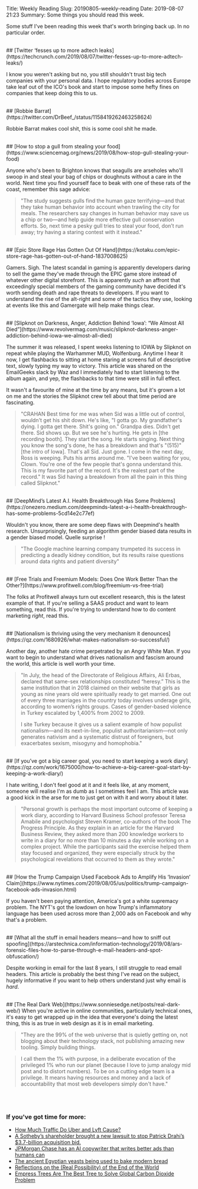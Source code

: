 Title: Weekly Reading
Slug: 20190805-weekly-reading
Date: 2019-08-07 21:23
Summary: Some things you should read this week.

Some stuff I've been reading this week that's worth bringing back up. In no particular order.

<br />
## [Twitter ‘fesses up to more adtech leaks](https://techcrunch.com/2019/08/07/twitter-fesses-up-to-more-adtech-leaks/)

I know you weren't asking but no, you still shouldn't trust big tech companies with your personal data. I hope regulatory bodies across Europe take leaf out of the ICO's book and start to impose some hefty fines on companies that keep doing this to us.

<br />
## [Robbie Barrat](https://twitter.com/DrBeef_/status/1158419262463258624)

Robbie Barrat makes cool shit, this is some cool shit he made.

<br />
## [How to stop a gull from stealing your food](https://www.sciencemag.org/news/2019/08/how-stop-gull-stealing-your-food)

Anyone who's been to Brighton knows that seagulls are arseholes who'll swoop in and steal your bag of chips or doughnuts without a care in the world. Next time you find yourself face to beak with one of these rats of the coast, remember this sage advice:

>"The study suggests gulls find the human gaze terrifying—and that they take human behavior into account when trawling the city for meals. The researchers say changes in human behavior may save us a chip or two—and help guide more effective gull conservation efforts. So, next time a pesky gull tries to steal your food, don’t run away; try having a staring contest with it instead."

<br />
## [Epic Store Rage Has Gotten Out Of Hand](https://kotaku.com/epic-store-rage-has-gotten-out-of-hand-1837008625)

Gamers. Sigh. The latest scandal in gaming is apparently developers daring to sell the game they've made through the EPIC game store instead of whatever other digital storefront. This is apparently *such* an affront that exceedingly special members of the gaming community have decided it's worth sending death and rape threats to developers. If you want to understand the rise of the alt-right and some of the tactics they use, looking at events like this and Gamergate will help make things clear.

<br />
## [Slipknot on Darkness, Anger, Addiction Behind ‘Iowa’: “We Almost All Died”](https://www.revolvermag.com/music/slipknot-darkness-anger-addiction-behind-iowa-we-almost-all-died)

The summer it was released, I spent weeks listening to IOWA by Slipknot on repeat while playing the Warhammer MUD, Wolfenburg. Anytime I hear it now, I get flashbacks to sitting at home staring at screens full of descriptive text, slowly typing my way to victory. This article was shared on the EmailGeeks slack by Waz and I immediately had to start listening to the album again, and yep, the flashbacks to that time were still in full effect. 

It wasn't a favourite of mine at the time by any means, but it's grown a lot on me and the stories the Slipknot crew tell about that time period are fascinating. 

>"CRAHAN Best time for me was when Sid was a little out of control, wouldn't get his shit down. He's like, "I gotta go. My grandfather's dying. I gotta get there. Shit's going on." Grandpa dies. Didn't get there. Sid shows up. But we see he's hurting. He gets in [the recording booth]. They start the song. He starts singing. Next thing you know the song's done, he has a breakdown and that's "(515)" [the intro of Iowa]. That's all Sid. Just gone. I come in the next day, Ross is weeping. Puts his arms around me. "I've been waiting for you, Clown. You're one of the few people that's gonna understand this. This is my favorite part of the record. It's the realest part of the record." It was Sid having a breakdown from all the pain in this thing called Slipknot."

<br />
## [DeepMind’s Latest A.I. Health Breakthrough Has Some Problems](https://onezero.medium.com/deepminds-latest-a-i-health-breakthrough-has-some-problems-5cd14e2c77ef)

Wouldn't you know, there are some deep flaws with Deepmind's health research. Unsurprisingly, feeding an algorithm gender biased data results in a gender biased model. Quelle surprise ! 

>"The Google machine learning company trumpeted its success in predicting a deadly kidney condition, but its results raise questions around data rights and patient diversity"

<br />
## [Free Trials and Freemium Models: Does One Work Better Than the Other?](https://www.profitwell.com/blog/freemium-vs-free-trial)

The folks at Profitwell always turn out excellent research, this is the latest example of that. If you're selling a SAAS product and want to learn something, read this. If you're trying to understand how to do content marketing *right*, read this.

<br />
## [Nationalism is thriving using the very mechanism it denounces](https://qz.com/1680926/what-makes-nationalism-so-successful/)

Another day, another hate crime perpetrated by an Angry White Man.  If you want to begin to understand what drives nationalism and fascism around the world, this article is well worth your time.

>"In July, the head of the Directorate of Religious Affairs, Ali Erbas, declared that same-sex relationships constituted “heresy.” This is the same institution that in 2018 claimed on their website that girls as young as nine years old were spiritually ready to get married. One out of every three marriages in the country today involves underage girls, according to women’s rights groups. Cases of gender-based violence in Turkey escalated by 1,400% from 2002 to 2009.
>
>I site Turkey because it gives us a salient example of how populist nationalism—and its next-in-line, populist authoritarianism—not only generates nativism and a systematic distrust of foreigners, but exacerbates sexism, misogyny and homophobia."

<br />
## [If you’ve got a big career goal, you need to start keeping a work diary](https://qz.com/work/1675000/how-to-achieve-a-big-career-goal-start-by-keeping-a-work-diary/)

I hate writing, I don't feel good at it and it feels like, at any moment, someone will realise I'm as dumb as I sometimes feel I am. This article was a good kick in the arse for me to just get on with it and worry about it later. 

>"Personal growth is perhaps the most important outcome of keeping a work diary, according to Harvard Business School professor Teresa Amabile and psychologist Steven Kramer, co-authors of the book The Progress Principle. As they explain in an article for the Harvard Business Review, they asked more than 200 knowledge workers to write in a diary for no more than 10 minutes a day while working on a complex project. While the participants said the exercise helped them stay focused and organized, they were especially struck by the psychological revelations that occurred to them as they wrote."

<br />
## [How the Trump Campaign Used Facebook Ads to Amplify His ‘Invasion’ Claim](https://www.nytimes.com/2019/08/05/us/politics/trump-campaign-facebook-ads-invasion.html)

If you haven't been paying attention, America's got a white supremacy problem. The NYT's got the lowdown on how Trump's inflammatory language has been used across more than 2,000 ads on Facebook and why that's a problem.

<br />
## [What all the stuff in email headers means—and how to sniff out spoofing](https://arstechnica.com/information-technology/2019/08/ars-forensic-files-how-to-parse-through-e-mail-headers-and-spot-obfuscation/)

Despite working in email for the last 8 years, I still struggle to read email headers. This article is probably the best thing I've read on the subject, hugely informative if you want to help others understand just why email is *hard*.

<br />
## [The Real Dark Web](https://www.sonniesedge.net/posts/real-dark-web/)
When you're active in online communities, particularly technical ones, it's easy to get wrapped up in the idea that everyone's doing the latest thing, this is as true in web design as it is in email marketing. 

>"They are the 99% of the web universe that is quietly getting on, not blogging about their technology stack, not publishing amazing new tooling. Simply building things.

>I call them the 1% with purpose, in a deliberate evocation of the privileged 1% who run our planet (because I love to jump analogy mid post and to distort numbers). To be on a cutting edge team is a privilege. It means having resources and money and a lack of accountability that most web developers simply don't have."

<br /><br />
### If you've got time for more:

* [How Much Traffic Do Uber and Lyft Cause?](https://www.citylab.com/transportation/2019/08/uber-lyft-traffic-congestion-ride-hailing-cities-drivers-vmt/595393/)
* [A Sotheby’s shareholder brought a new lawsuit to stop Patrick Drahi’s $3.7-billion acquisition bid.](https://www.artsy.net/news/artsy-editorial-sothebys-shareholder-brought-new-lawsuit-patrick-drahis-37-billion-acquisition-bid)
* [JPMorgan Chase has an AI copywriter that writes better ads than humans can](https://qz.com/work/1682579/jpmorgan-chase-chooses-ai-copywriter-persado-to-write-ads)
* [The ancient Egyptian yeasts being used to bake modern bread](https://www.bbc.co.uk/news/world-us-canada-49262255)
* [Reflections on the (Real Possibility) of the End of the World](https://ieet.org/index.php/IEET2/more/Messerly20190808)
* [Empress Trees Are The Best Tree to Solve Global Carbon Dioxide Problem](https://www.nextbigfuture.com/2019/08/empress-trees-are-the-best-tree-to-solve-global-carbon-dioxide-problem.html)